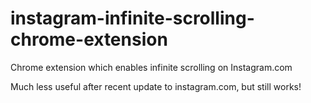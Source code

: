 # instagram-infinite-scrolling-chrome-extension

Chrome extension which enables infinite scrolling on Instagram.com

Much less useful after recent update to instagram.com, but still works!
